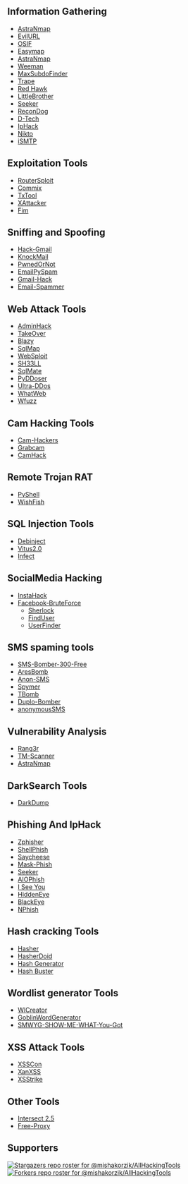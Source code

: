 ## Information Gathering
- <a href="https://github.com/Gameye98/AstraNmap">AstraNmap</a>
- <a href="https://github.com/UndeadSec/EvilURL.git">EvilURL</a>
- <a href="https://github.com/ciku370/OSIF">OSIF</a>
- <a href="https://github.com/Cvar1984/Easymap">Easymap</a>
- <a href="https://github.com/Gameye98/AstraNmap">AstraNmap</a>
- <a href="https://github.com/evait-security/weeman">Weeman</a>
- <a href="https://github.com/exlinee/MaxSubdoFinder">MaxSubdoFinder</a>
- <a href="https://github.com/jofpin/trape.git">Trape</a>
- <a href="https://github.com/Tuhinshubhra/RED_HAWK">Red Hawk</a>
- <a href="https://github.com/Lulz3xploit/LittleBrother">LittleBrother</a>
- <a href="https://github.com/thewhiteh4t/seeker.git">Seeker</a>
- <a href="https://github.com/s0md3v/ReconDog">ReconDog</a>
- <a href="https://github.com/bibortone/D-Tech">D-Tech</a>
- <a href="https://github.com/mishakorzik/IpHack">IpHack</a>
- <a href="https://github.com/sullo/nikto">Nikto</a>
- <a href="https://raw.githubusercontent.com/crunchsec/ismtp/master/ismtp.py">iSMTP</a>

## Exploitation Tools
- <a href="https://www.github.com/threat9/routersploit">RouterSploit</a>
- <a href="https://github.com/commixproject/commix.git">Commix</a>
- <a href="https://github.com/kuburan/txtool.git">TxTool</a>
- <a href="https://github.com/Moham3dRiahi/XAttacker.git">XAttacker</a>
- <a href="https://github.com/karjok/fim">Fim</a>

## Sniffing and Spoofing
- <a href="https://github.com/d4az/hack-gmail.git">Hack-Gmail</a>
- <a href="https://github.com/4w4k3/KnockMail.git">KnockMail</a>
- <a href="https://github.com/thewhiteh4t/pwnedOrNot.git">PwnedOrNot</a>
- <a href="https://github.com/Curioo/emailpyspam.git">EmailPySpam</a>
- <a href="https://github.com/mishakorzik/Gmail-Hack">Gmail-Hack</a>
- <a href="https://github.com/mishakorzik/Email-Spammer">Email-Spammer</a>

## Web Attack Tools
- <a href="https://github.com/mishakorzik/AdminHack">AdminHack</a>
- <a href="https://github.com/m4ll0k/takeover.git">TakeOver</a>
- <a href="https://github.com/UltimateHackers/Blazy">Blazy</a>
- <a href="https://github.com/sqlmapproject/sqlmap.git">SqlMap</a>
- <a href="https://github.com/websploit/websploit.git">WebSploit</a>
- <a href="https://github.com/LOoLzeC/SH33LL">SH33LL</a>
- <a href="https://github.com/s0md3v/sqlmate">SqlMate</a>
- <a href="https://github.com/mishakorzik/py-ddoser">PyDDoser</a>
- <a href="https://github.com/mishakorzik/Ultra-DDos">Ultra-DDos</a>
- <a href="https://github.com/urbanadventurer/WhatWeb">WhatWeb</a>
- <a href="https://github.com/xmendez/wfuzz">Wfuzz</a>

## Cam Hacking Tools
- <a href="https://github.com/AngelSecurityTeam/Cam-Hackers">Cam-Hackers</a>
- <a href="https://github.com/noob-hackers/grabcam">Grabcam</a>
- <a href="https://github.com/Devil-Tigers/CamHack.git">CamHack</a>

## Remote Trojan RAT
- <a href="https://github.com/knassar702/pyshell">PyShell</a>
- <a href="https://github.com/kinghacker0/WishFish">WishFish</a>

## SQL Injection Tools
- <a href="https://github.com/UndeadSec/Debinject.git">Debinject</a>
- <a href="https://github.com/Terror696/Vitus2.0">Vitus2.0</a>
- <a href="https://github.com/mishakorzik/Infect">Infect</a>

## SocialMedia Hacking
- <a href="https://github.com/evildevill/instahack">InstaHack</a>
- <a href="https://github.com/IAmBlackHacker/Facebook-BruteForce">Facebook-BruteForce</a>
    - <a href="https://github.com/sherlock-project/sherlock.git">Sherlock</a>
    - <a href="https://github.com/xHak9x/finduser">FindUser</a>
    - <a href="https://github.com/mishakorzik/UserFinder">UserFinder</a>

## SMS spaming tools
- <a href="https://github.com/3UMOBKA/SMS-Bomber-300-Free">SMS-Bomber-300-Free</a>
- <a href="https://github.com/MaksPV/AresBomb">AresBomb</a>
- <a href="https://github.com/HACK3RY2J/Anon-SMS.git">Anon-SMS</a>
- <a href="https://github.com/FSystem88/spymer">Spymer</a>
- <a href="https://github.com/TheSpeedX/TBomb.git">TBomb</a>
- <a href="https://github.com/batiscuff/duplo-bomber">Duplo-Bomber</a>
- <a href="https://github.com/mishakorzik/anonymousSMS">anonymousSMS</a>

## Vulnerability Analysis
- <a href="https://github.com/floriankunushevci/rang3r">Rang3r</a>
- <a href="https://github.com/TechnicalMujeeb/TM-scanner.git">TM-Scanner</a>
- <a href="https://github.com/Gameye98/AstraNmap">AstraNmap</a>

## DarkSearch Tools
- <a href="https://github.com/josh0xA/darkdump">DarkDump</a>

## Phishing And IpHack
- <a href="https://github.com/htr-tech/zphisher.git">Zphisher</a>
- <a href="https://github.com/AbirHasan2005/ShellPhish">ShellPhish</a>
- <a href="https://github.com/hangetzzu/saycheese">Saycheese</a>
- <a href="https://github.com/mishakorzik/Mask-Phish.Termux">Mask-Phish</a>
- <a href="https://github.com/thewhiteh4t/seeker.git">Seeker</a>
- <a href="https://github.com/DeepSociety/AIOPhish">AIOPhish</a>
- <a href="https://github.com/Viralmaniar/I-See-You.git">I See You</a>
- <a href="https://github.com/DarkSecDevelopers/HiddenEye-Legacy">HiddenEye</a>
- <a href="https://github.com/An0nUD4Y/blackeye">BlackEye</a>
- <a href="https://github.com/Nishant2009/NPhish/">NPhish</a>

## Hash cracking Tools
- <a href="https://github.com/ciku370/hasher">Hasher</a>
- <a href="https://github.com/thamahaxor/hasherdoid">HasherDoid</a>
- <a href="https://github.com/ciku370/hash-generator">Hash Generator</a>
- <a href="https://github.com/s0md3v/Hash-Buster">Hash Buster</a>

## Wordlist generator Tools
- <a href="https://github.com/Keshav2136/wlcreator">WlCreator</a>
- <a href="https://github.com/UndeadSec/GoblinWordGenerator.git">GoblinWordGenerator</a>
- <a href="https://github.com/Viralmaniar/SMWYG-Show-Me-What-You-Got.git">SMWYG-SHOW-ME-WHAT-You-Got</a>

## XSS Attack Tools
- <a href="https://github.com/menkrep1337/XSSCon">XSSCon</a>
- <a href="https://github.com/Ekultek/XanXSS">XanXSS</a>
- <a href="https://github.com/s0md3v/XSStrike">XSStrike</a>

## Other Tools
- <a href="https://github.com/deadbits/Intersect-2.5">Intersect 2.5</a>
- <a href="https://github.com/mishakorzik/Free-Proxy">Free-Proxy</a>

## Supporters
[![Stargazers repo roster for @mishakorzik/AllHackingTools](https://reporoster.com/stars/mishakorzik/AllHackingTools)](https://github.com/mishakorzik/AllHackingTools/stargazers)
[![Forkers repo roster for @mishakorzik/AllHackingTools](https://reporoster.com/forks/mishakorzik/AllHackingTools)](https://github.com/mishakorzik/AllHackingTools/members)













